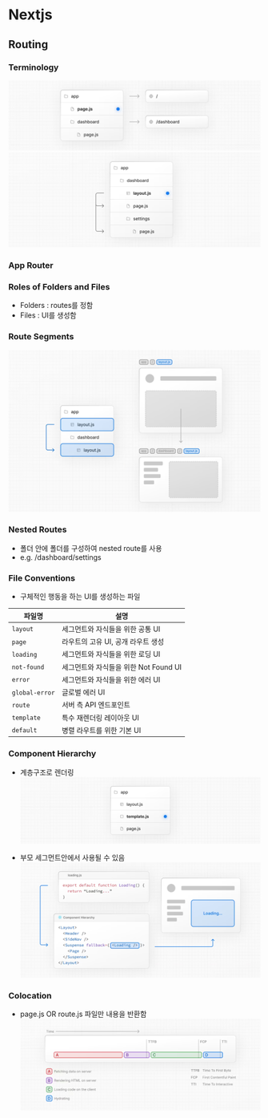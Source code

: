 # Nextjs

## Routing

### Terminology
![alt text](image.png)
![alt text](image-1.png)

### App Router

### Roles of Folders and Files
- Folders : routes를 정함
- Files : UI를 생성함

### Route Segments
![alt text](image-2.png)

### Nested Routes
- 폴더 안에 폴더를 구성하여 nested route를 사용
- e.g. /dashboard/settings

### File Conventions
- 구체적인 행동을 하는 UI를 생성하는 파일

| 파일명          | 설명                                                       |
|-----------------|------------------------------------------------------------|
| `layout`        | 세그먼트와 자식들을 위한 공통 UI                             |
| `page`          | 라우트의 고유 UI, 공개 라우트 생성                           |
| `loading`       | 세그먼트와 자식들을 위한 로딩 UI                             |
| `not-found`     | 세그먼트와 자식들을 위한 Not Found UI                        |
| `error`         | 세그먼트와 자식들을 위한 에러 UI                             |
| `global-error`  | 글로벌 에러 UI                                               |
| `route`         | 서버 측 API 엔드포인트                                       |
| `template`      | 특수 재렌더링 레이아웃 UI                                    |
| `default`       | 병렬 라우트를 위한 기본 UI                                   |

### Component Hierarchy
- 계층구조로 렌더링
![alt text](image-3.png)

- 부모 세그먼트안에서 사용될 수 있음
![alt text](image-4.png)

### Colocation
- page.js OR route.js 파일만 내용을 반환함
![alt text](image-5.png)